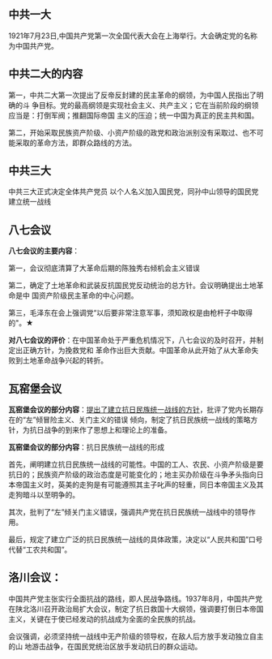 ## 中共一大

1921年7月23日,中国共产党第一次全国代表大会在上海举行。大会确定党的名称为中国共产党。

## **中共二大的内容**

第一，中共二大第一次提出了反帝反封建的民主革命的纲领，为中国人民指出了明确的斗 争目标。党的最高纲领是实现社会主义、共产主义；它在当前阶段的纲领应当是：打倒军阀；推翻国际帝国 主义的压迫；统一中国为真正的民主共和国。

第二，开始采取民族资产阶级、小资产阶级的政党和政治派别没有采取过、也不可能采取的革命方法，即群众路线的方法。

## 中共三大

中共三大正式决定全体共产党员 以个人名义加入国民党，同孙中山领导的国民党建立统一战线

## 八七会议

**八七会议的主要内容**：

第一，会议彻底清算了大革命后期的陈独秀右倾机会主义错误

第二，确定了土地革命和武装反抗国民党反动统治的总方针。会议明确提出土地革命是中 国资产阶级民主革命的中心问题。

第三，毛泽东在会上强调党“以后要非常注意军事，须知政权是由枪杆子中取得的"。★

**对八七会议的评价**：在中国革命处于严重危机情况下，八七会议的及时召开，并制定出正确方针，为挽救党和 革命作出巨大贡献。中国革命从此开始了从大革命失败到土地革命战争兴起的转折。

## 瓦窑堡会议

**瓦窑堡会议的部分内容**：<u>提出了建立抗日民族统一战线的方针</u>，批评了党内长期存在的“左”倾冒险主义、关门主义的错误 倾向，制定了抗日民族统一战线的策略方针，为抗日战争的到来作了思想上和理论上的准备。

**瓦窑堡会议的部分内容**：抗日民族统一战线的形成

首先，阐明建立抗日民族统一战线的可能性。中国的工人、农民、小资产阶级是要抗日的；民族资产阶级的政治态度是可能变化的；地主买办阶级在斗争矛头指向日本帝国主义时，英美的走狗是有可能遵照其主子叱声的轻重，同日本帝国主义及其走狗暗斗以至明争的。

其次，批判了“左”倾关门主义错误，强调共产党在抗日民族统一战线中的领导作用。

最后，规定了建立广泛的抗日民族统一战线的具体政策，决定以“人民共和国”口号代替“工农共和国”。

## **洛川会议**：

中国共产党主张实行全面抗战的路线，即人民战争路线。1937年8月，中国共产党在陕北洛川召开政治局扩大会议，制定了抗日救国十大纲领，强调要打倒日本帝国主义，关键在于使已经发动的抗战成为全面的全民族的抗战。

会议强调，必须坚持统一战线中无产阶级的领导权，在敌人后方放手发动独立自主的山 地游击战争，在国民党统治区放手发动抗日的群众运动。 

